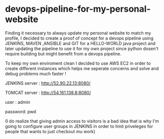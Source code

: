 # devops-pipeline-for-my-personal-website

Finding it necessary to always update my personal website  to match my profile, I decided to create a proof of concept for a devops pipeline using JENKINS, MAVEN ,ANSIBLE and GIT for a HELLO-WORLD java project and later updating the pipeline to use it for my own project since python dosen't require building but might benefit from a devops pipeline.

To keep my own enviroment clean I decided to use AWS EC2  in order to create different instances which helps me seperate concerns and solve and debug problems much faster !


JENKINS server : http://52.90.22.13:8080/

TOMCAT server : http://54.161.138.8:8080/

user : admin 

password: pwd

(I do realize  that giving admin access to visitors is a bad idea that is why I'm going to configure  user groups in JENKINS in order to limit priveleges for people that wants to just checkout mu work)
